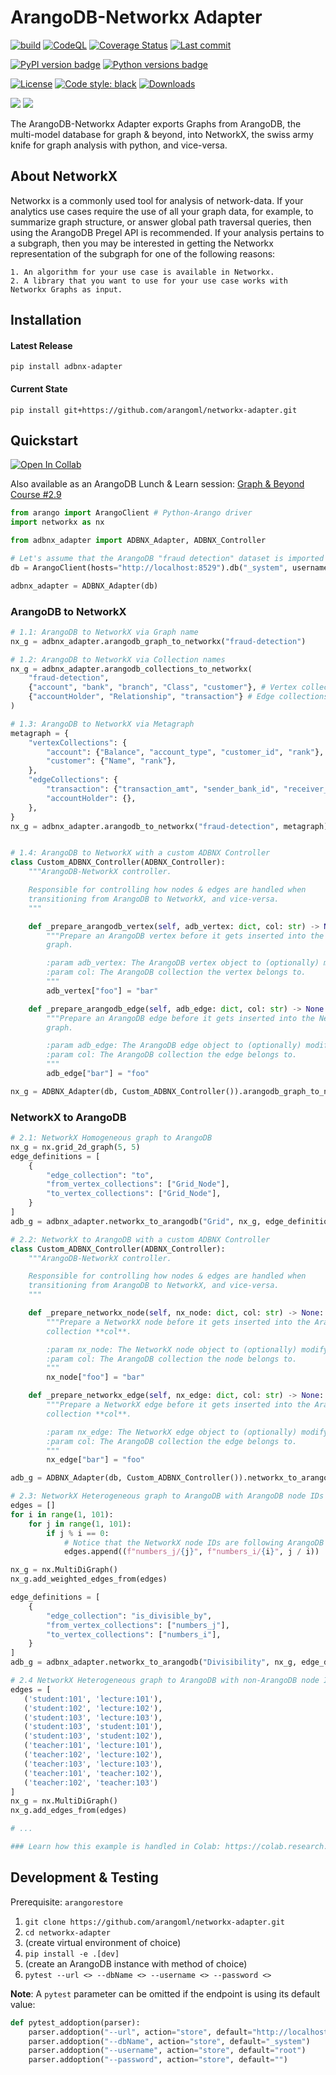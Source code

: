 # ArangoDB-Networkx Adapter
[![build](https://github.com/arangoml/networkx-adapter/actions/workflows/build.yml/badge.svg?branch=master)](https://github.com/arangoml/networkx-adapter/actions/workflows/build.yml)
[![CodeQL](https://github.com/arangoml/networkx-adapter/actions/workflows/analyze.yml/badge.svg?branch=master)](https://github.com/arangoml/networkx-adapter/actions/workflows/analyze.yml)
[![Coverage Status](https://coveralls.io/repos/github/arangoml/networkx-adapter/badge.svg?branch=master)](https://coveralls.io/github/arangoml/networkx-adapter)
[![Last commit](https://img.shields.io/github/last-commit/arangoml/networkx-adapter)](https://github.com/arangoml/networkx-adapter/commits/master)

[![PyPI version badge](https://img.shields.io/pypi/v/adbnx-adapter?color=3775A9&style=for-the-badge&logo=pypi&logoColor=FFD43B)](https://pypi.org/project/adbnx-adapter/)
[![Python versions badge](https://img.shields.io/pypi/pyversions/adbnx-adapter?color=3776AB&style=for-the-badge&logo=python&logoColor=FFD43B)](https://pypi.org/project/adbnx-adapter/)

[![License](https://img.shields.io/github/license/arangoml/networkx-adapter?color=9E2165&style=for-the-badge)](https://github.com/arangoml/networkx-adapter/blob/master/LICENSE)
[![Code style: black](https://img.shields.io/static/v1?style=for-the-badge&label=code%20style&message=black&color=black)](https://github.com/psf/black)
[![Downloads](https://img.shields.io/badge/dynamic/json?style=for-the-badge&color=282661&label=Downloads&query=total_downloads&url=https://api.pepy.tech/api/projects/adbnx-adapter)](https://pepy.tech/project/adbnx-adapter)

<a href="https://www.arangodb.com/" rel="arangodb.com">![](https://raw.githubusercontent.com/arangoml/networkx-adapter/master/examples/assets/logos/ArangoDB_logo.png)</a>
<a href="https://networkx.org/" rel="networkx.org">![](https://raw.githubusercontent.com/arangoml/networkx-adapter/master/examples/assets/logos/networkx_logo.svg)</a>

The ArangoDB-Networkx Adapter exports Graphs from ArangoDB, the multi-model database for graph & beyond, into NetworkX, the swiss army knife for graph analysis with python, and vice-versa.



## About NetworkX

Networkx is a commonly used tool for analysis of network-data. If your analytics use cases require the use of all your graph data, for example, to summarize graph structure, or answer global path traversal queries, then using the ArangoDB Pregel API is recommended. If your analysis pertains to a subgraph, then you may be interested in getting the Networkx representation of the subgraph for one of the following reasons:

    1. An algorithm for your use case is available in Networkx.
    2. A library that you want to use for your use case works with Networkx Graphs as input.


## Installation

#### Latest Release
```
pip install adbnx-adapter
```
#### Current State
```
pip install git+https://github.com/arangoml/networkx-adapter.git
```


##  Quickstart

[![Open In Collab](https://colab.research.google.com/assets/colab-badge.svg)](https://colab.research.google.com/github/arangoml/networkx-adapter/blob/master/examples/ArangoDB_NetworkX_Adapter.ipynb)

Also available as an ArangoDB Lunch & Learn session: [Graph & Beyond Course #2.9](https://www.arangodb.com/resources/lunch-sessions/graph-beyond-lunch-break-2-9-introducing-the-arangodb-networkx-adapter/)

```py
from arango import ArangoClient # Python-Arango driver
import networkx as nx

from adbnx_adapter import ADBNX_Adapter, ADBNX_Controller

# Let's assume that the ArangoDB "fraud detection" dataset is imported to this endpoint
db = ArangoClient(hosts="http://localhost:8529").db("_system", username="root", password="")

adbnx_adapter = ADBNX_Adapter(db)
```

### ArangoDB to NetworkX
```py
# 1.1: ArangoDB to NetworkX via Graph name
nx_g = adbnx_adapter.arangodb_graph_to_networkx("fraud-detection")

# 1.2: ArangoDB to NetworkX via Collection names
nx_g = adbnx_adapter.arangodb_collections_to_networkx(
    "fraud-detection", 
    {"account", "bank", "branch", "Class", "customer"}, # Vertex collections
    {"accountHolder", "Relationship", "transaction"} # Edge collections
)

# 1.3: ArangoDB to NetworkX via Metagraph
metagraph = {
    "vertexCollections": {
        "account": {"Balance", "account_type", "customer_id", "rank"},
        "customer": {"Name", "rank"},
    },
    "edgeCollections": {
        "transaction": {"transaction_amt", "sender_bank_id", "receiver_bank_id"},
        "accountHolder": {},
    },
}
nx_g = adbnx_adapter.arangodb_to_networkx("fraud-detection", metagraph)


# 1.4: ArangoDB to NetworkX with a custom ADBNX Controller
class Custom_ADBNX_Controller(ADBNX_Controller):
    """ArangoDB-NetworkX controller.

    Responsible for controlling how nodes & edges are handled when
    transitioning from ArangoDB to NetworkX, and vice-versa.
    """

    def _prepare_arangodb_vertex(self, adb_vertex: dict, col: str) -> None:
        """Prepare an ArangoDB vertex before it gets inserted into the NetworkX
        graph.

        :param adb_vertex: The ArangoDB vertex object to (optionally) modify.
        :param col: The ArangoDB collection the vertex belongs to.
        """
        adb_vertex["foo"] = "bar"

    def _prepare_arangodb_edge(self, adb_edge: dict, col: str) -> None:
        """Prepare an ArangoDB edge before it gets inserted into the NetworkX
        graph.

        :param adb_edge: The ArangoDB edge object to (optionally) modify.
        :param col: The ArangoDB collection the edge belongs to.
        """
        adb_edge["bar"] = "foo"

nx_g = ADBNX_Adapter(db, Custom_ADBNX_Controller()).arangodb_graph_to_networkx("fraud-detection")
```

### NetworkX to ArangoDB
```py
# 2.1: NetworkX Homogeneous graph to ArangoDB
nx_g = nx.grid_2d_graph(5, 5)
edge_definitions = [
    {
        "edge_collection": "to",
        "from_vertex_collections": ["Grid_Node"],
        "to_vertex_collections": ["Grid_Node"],
    }
]
adb_g = adbnx_adapter.networkx_to_arangodb("Grid", nx_g, edge_definitions)

# 2.2: NetworkX to ArangoDB with a custom ADBNX Controller
class Custom_ADBNX_Controller(ADBNX_Controller):
    """ArangoDB-NetworkX controller.

    Responsible for controlling how nodes & edges are handled when
    transitioning from ArangoDB to NetworkX, and vice-versa.
    """

    def _prepare_networkx_node(self, nx_node: dict, col: str) -> None:
        """Prepare a NetworkX node before it gets inserted into the ArangoDB
        collection **col**.

        :param nx_node: The NetworkX node object to (optionally) modify.
        :param col: The ArangoDB collection the node belongs to.
        """
        nx_node["foo"] = "bar"

    def _prepare_networkx_edge(self, nx_edge: dict, col: str) -> None:
        """Prepare a NetworkX edge before it gets inserted into the ArangoDB
        collection **col**.

        :param nx_edge: The NetworkX edge object to (optionally) modify.
        :param col: The ArangoDB collection the edge belongs to.
        """
        nx_edge["bar"] = "foo"

adb_g = ADBNX_Adapter(db, Custom_ADBNX_Controller()).networkx_to_arangodb("Grid", nx_g, edge_definitions)

# 2.3: NetworkX Heterogeneous graph to ArangoDB with ArangoDB node IDs
edges = []
for i in range(1, 101):
    for j in range(1, 101):
        if j % i == 0:
            # Notice that the NetworkX node IDs are following ArangoDB _id formatting standards (i.e `collection_name/node_key`)
            edges.append((f"numbers_j/{j}", f"numbers_i/{i}", j / i)) 

nx_g = nx.MultiDiGraph()
nx_g.add_weighted_edges_from(edges)

edge_definitions = [
    {
        "edge_collection": "is_divisible_by",
        "from_vertex_collections": ["numbers_j"],
        "to_vertex_collections": ["numbers_i"],
    }
]
adb_g = adbnx_adapter.networkx_to_arangodb("Divisibility", nx_g, edge_definitions, keyify_nodes=True)

# 2.4 NetworkX Heterogeneous graph to ArangoDB with non-ArangoDB node IDs
edges = [
   ('student:101', 'lecture:101'), 
   ('student:102', 'lecture:102'), 
   ('student:103', 'lecture:103'), 
   ('student:103', 'student:101'), 
   ('student:103', 'student:102'),
   ('teacher:101', 'lecture:101'),
   ('teacher:102', 'lecture:102'),
   ('teacher:103', 'lecture:103'),
   ('teacher:101', 'teacher:102'),
   ('teacher:102', 'teacher:103')
]
nx_g = nx.MultiDiGraph()
nx_g.add_edges_from(edges)

# ...

### Learn how this example is handled in Colab: https://colab.research.google.com/github/arangoml/networkx-adapter/blob/master/examples/ArangoDB_NetworkX_Adapter.ipynb#scrollTo=OuU0J7p1E9OM
```

##  Development & Testing

Prerequisite: `arangorestore`

1. `git clone https://github.com/arangoml/networkx-adapter.git`
2. `cd networkx-adapter`
3. (create virtual environment of choice)
4. `pip install -e .[dev]`
5. (create an ArangoDB instance with method of choice)
6. `pytest --url <> --dbName <> --username <> --password <>`

**Note**: A `pytest` parameter can be omitted if the endpoint is using its default value:
```python
def pytest_addoption(parser):
    parser.addoption("--url", action="store", default="http://localhost:8529")
    parser.addoption("--dbName", action="store", default="_system")
    parser.addoption("--username", action="store", default="root")
    parser.addoption("--password", action="store", default="")
```
